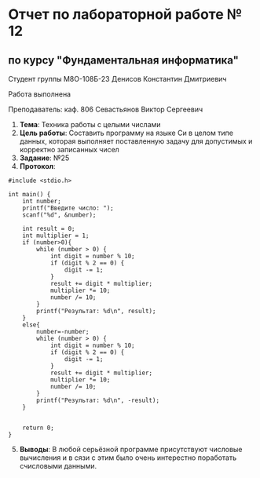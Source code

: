 # Отчет по лабораторной работе № 12
## по курсу "Фундаментальная информатика"

Студент группы М8О-108Б-23 Денисов Константин Дмитриевич

Работа выполнена 

Преподаватель: каф. 806 Севастьянов Виктор Сергеевич

1. **Тема**: Техника работы с целыми числами
2. **Цель работы**: Составить программу на языке Си в целом типе данных, которая выполняет поставленную задачу для допустимых и корректно записанных чисел
3. **Заданиe**: №25
4. **Протокол**:
```
#include <stdio.h>

int main() {
    int number;
    printf("Введите число: ");
    scanf("%d", &number);

    int result = 0;
    int multiplier = 1;
    if (number>0){
        while (number > 0) {
            int digit = number % 10;
            if (digit % 2 == 0) {
                digit -= 1;
            }
            result += digit * multiplier;
            multiplier *= 10;
            number /= 10;
        }
        printf("Результат: %d\n", result);
    }
    else{
        number=-number;
        while (number > 0) {
            int digit = number % 10;
            if (digit % 2 == 0) {
                digit -= 1;
            }
            result += digit * multiplier;
            multiplier *= 10;
            number /= 10;
        }
        printf("Результат: %d\n", -result);
    }


    return 0;
}
```
5. **Выводы**: В любой серьёзной программе присутствуют числовые вычисления и в сязи с этим было очень интерестно поработать счисловыми данными.
